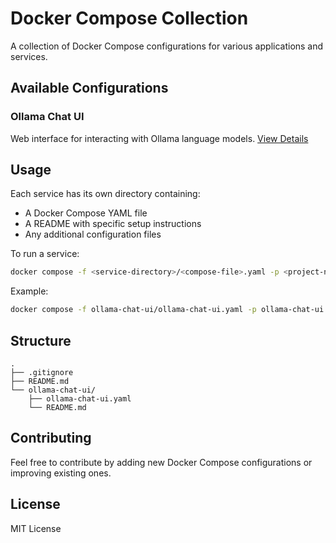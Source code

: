 # Docker Compose Collection

A collection of Docker Compose configurations for various applications and services.

## Available Configurations

### Ollama Chat UI

Web interface for interacting with Ollama language models.
[View Details](ollama-chat-ui/README.md)

## Usage

Each service has its own directory containing:

- A Docker Compose YAML file
- A README with specific setup instructions
- Any additional configuration files

To run a service:

```bash
docker compose -f <service-directory>/<compose-file>.yaml -p <project-name> up
```

Example:

```bash
docker compose -f ollama-chat-ui/ollama-chat-ui.yaml -p ollama-chat-ui up
```

## Structure

```
.
├── .gitignore
├── README.md
└── ollama-chat-ui/
    ├── ollama-chat-ui.yaml
    └── README.md
```

## Contributing

Feel free to contribute by adding new Docker Compose configurations or improving existing ones.

## License

MIT License
